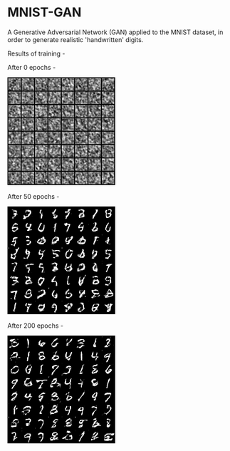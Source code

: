 # MNIST-GAN
A Generative Adversarial Network (GAN) applied to the MNIST dataset, in order to generate realistic 'handwritten' digits. 

Results of training - 

After 0 epochs - 

![alt text](https://github.com/jackson-ohanian/MNIST-GAN/blob/main/e_0.png?raw=true)

After 50 epochs - 

![alt text](https://github.com/jackson-ohanian/MNIST-GAN/blob/main/e_50.png?raw=true)

After 200 epochs - 

![alt text](https://github.com/jackson-ohanian/MNIST-GAN/blob/main/e_200.png?raw=true)


